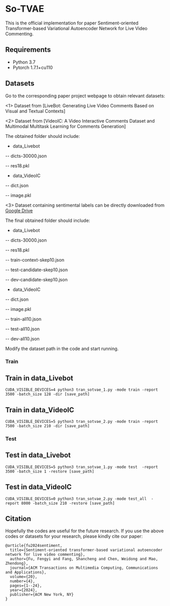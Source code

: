 # So-TVAE
This is the official implementation for paper Sentiment-oriented Transformer-based Variational Autoencoder Network for Live Video Commenting.

## Requirements
* Python 3.7
* Pytorch 1.7.1+cu110 

## Datasets

Go to the corresponding paper project webpage to obtain relevant datasets:

<1> Dataset from [LiveBot: Generating Live Video Comments Based on Visual and Textual Contexts]

<2> Dataset from [VideoIC: A Video Interactive Comments Dataset and Multimodal Multitask Learning for Comments Generation]

The obtained folder should include:

- data_Livebot

 -- dicts-30000.json
 
 -- res18.pkl
 
- data_VideoIC

 -- dict.json
 
 -- image.pkl

<3> Dataset containing sentimental labels can be directly downloaded from [Google Drive](https://drive.google.com/drive/folders/1naPgXUdiuIScL-aZpAdzLlbG4QCytEcQ?usp=drive_link) 

The final obtained folder should include:

- data_Livebot

 -- dicts-30000.json
 
 -- res18.pkl

 -- train-context-skep10.json
 
 -- test-candidate-skep10.json
 
 -- dev-candidate-skep10.json
 
- data_VideoIC

 -- dict.json
 
 -- image.pkl

 -- train-all10.json
 
 -- test-all10.json

 -- dev-all10.json

Modify the dataset path in the code and start running.

### Train

## Train in data_Livebot
```
CUDA_VISIBLE_DEVICES=4 python3 tran_sotvae_1.py -mode train -report 3500 -batch_size 128 -dir [save_path] 
```
## Train in data_VideoIC
```
CUDA_VISIBLE_DEVICES=5 python3 tran_sotvae_2.py -mode train -report 7500 -batch_size 210 -dir [save_path]
```

### Test

## Test in data_Livebot
```
CUDA_VISIBLE_DEVICES=5 python3 tran_sotvae_1.py -mode test  -report 3500 -batch_size 1 -restore [save_path]
```
## Test in data_VideoIC
```
CUDA_VISIBLE_DEVICES=0 python3 tran_sotvae_2.py -mode test_all  -report 8000 -batch_size 210 -restore [save_path]
```


## Citation

Hopefully the codes are useful for the future research. If you use the above codes or datasets for your research, please kindly cite our paper:
```
@article{fu2024sentiment,
  title={Sentiment-oriented transformer-based variational autoencoder network for live video commenting},
  author={Fu, Fengyi and Fang, Shancheng and Chen, Weidong and Mao, Zhendong},
  journal={ACM Transactions on Multimedia Computing, Communications and Applications},
  volume={20},
  number={4},
  pages={1--24},
  year={2024},
  publisher={ACM New York, NY}
}
```
